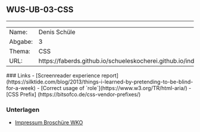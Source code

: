 ## WUS-UB-03-CSS
***
<table>
    <tr>
        <td>Name: </td>
        <td>Denis Schüle </td>
    </tr>
    <tr>
        <td>Abgabe: </td>
        <td>3</td>
    </tr>
    <tr>
        <td>Thema: </td>
        <td>CSS</td>
    </tr>
    <tr>
        <td>URL: </td>
        <td>https://faberds.github.io/schueleskocherei.github.io/index.html</td>
    </tr>
</table>
### Links
- [Screenreader experience report](https://silktide.com/blog/2013/things-i-learned-by-pretending-to-be-blind-for-a-week)
- [Correct usage of `role`](https://www.w3.org/TR/html-aria/)
- [CSS Prefix] (https://bitsofco.de/css-vendor-prefixes/)

### Unterlagen
- [Impressum Broschüre WKO](https://www.wko.at/service/wirtschaftsrecht-gewerberecht/Das-korrekte-E-Mail-Impressum.pdf)